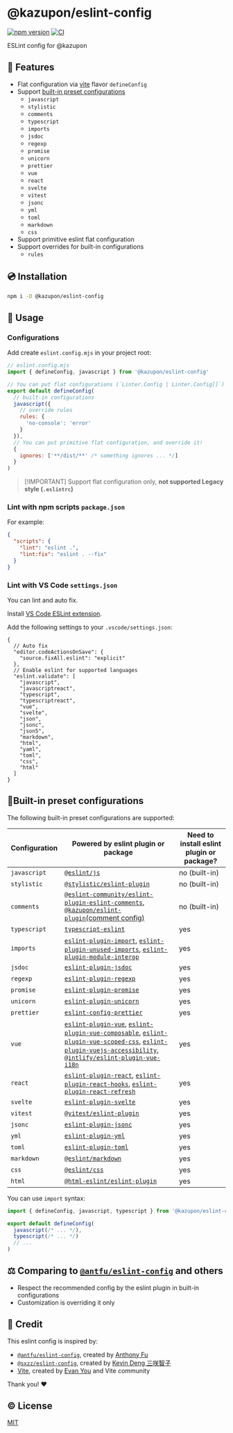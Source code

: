 # @kazupon/eslint-config

[![npm version][npm-version-src]][npm-version-href]
[![CI][ci-src]][ci-href]

ESLint config for @kazupon

## 🌟 Features

- Flat configuration via [vite](https://vitejs.dev/config/) flavor `defineConfig`
- Support [built-in preset configurations](#built-in-preset-configurations)
  - `javascript`
  - `stylistic`
  - `comments`
  - `typescript`
  - `imports`
  - `jsdoc`
  - `regexp`
  - `promise`
  - `unicorn`
  - `prettier`
  - `vue`
  - `react`
  - `svelte`
  - `vitest`
  - `jsonc`
  - `yml`
  - `toml`
  - `markdown`
  - `css`
- Support primitive eslint flat configuration
- Support overrides for built-in configurations
  - `rules`

## 💿 Installation

```sh
npm i -D @kazupon/eslint-config
```

## 🚀 Usage

### Configurations

Add create `eslint.config.mjs` in your project root:

```js
// eslint.config.mjs
import { defineConfig, javascript } from '@kazupon/eslint-config'

// You can put flat configurations (`Linter.Config | Linter.Config[]`)
export default defineConfig(
  // built-in configurations
  javascript({
    // override rules
    rules: {
      'no-console': 'error'
    }
  }),
  // You can put primitive flat configuration, and override it!
  {
    ignores: ['**/dist/**' /* something ignores ... */]
  }
)
```

> [!IMPORTANT] <!-- eslint-disable-line markdown/no-missing-label-refs -->
> Support flat configuration only, **not supported Legacy style (`.eslintrc`)**

### Lint with npm scripts `package.json`

For example:

```json
{
  "scripts": {
    "lint": "eslint .",
    "lint:fix": "eslint . --fix"
  }
}
```

### Lint with VS Code `settings.json`

You can lint and auto fix.

Install [VS Code ESLint extension](https://marketplace.visualstudio.com/items?itemName=dbaeumer.vscode-eslint).

Add the following settings to your `.vscode/settings.json`:

<!-- eslint-skip -->

```jsonc
{
  // Auto fix
  "editor.codeActionsOnSave": {
    "source.fixAll.eslint": "explicit"
  },
  // Enable eslint for supported languages
  "eslint.validate": [
    "javascript",
    "javascriptreact",
    "typescript",
    "typescriptreact",
    "vue",
    "svelte",
    "json",
    "jsonc",
    "json5",
    "markdown",
    "html",
    "yaml",
    "toml",
    "css",
    "html"
  ]
}
```

## 🔨Built-in preset configurations

The following built-in preset configurations are supported:

| Configuration | Powered by eslint plugin or package                                                                                                                                                                                                                                                                                                                                                                                                                                | Need to install eslint plugin or package? |
| ------------- | ------------------------------------------------------------------------------------------------------------------------------------------------------------------------------------------------------------------------------------------------------------------------------------------------------------------------------------------------------------------------------------------------------------------------------------------------------------------ | ----------------------------------------- |
| `javascript`  | [`@eslint/js`](https://www.npmjs.com/package/@eslint/js)                                                                                                                                                                                                                                                                                                                                                                                                           | no (built-in)                             |
| `stylistic`   | [`@stylistic/eslint-plugin`](https://www.npmjs.com/package/@stylistic/eslint-plugin)                                                                                                                                                                                                                                                                                                                                                                               | no (built-in)                             |
| `comments`    | [`@eslint-community/eslint-plugin-eslint-comments`](https://www.npmjs.com/package/@eslint-community/eslint-plugin-eslint-comments), [`@kazupon/eslint-plugin`(comment config)](https://www.npmjs.com/package/@kazupon/eslint-plugin)                                                                                                                                                                                                                               | no (built-in)                             |
| `typescript`  | [`typescript-eslint`](https://www.npmjs.com/package/typescript-eslint)                                                                                                                                                                                                                                                                                                                                                                                             | yes                                       |
| `imports`     | [`eslint-plugin-import`](https://www.npmjs.com/package/eslint-plugin-import), [`eslint-plugin-unused-imports`](https://www.npmjs.com/package/eslint-plugin-unused-imports), [`eslint-plugin-module-interop`](https://www.npmjs.com/package/eslint-plugin-module-interop)                                                                                                                                                                                           | yes                                       |
| `jsdoc`       | [`eslint-plugin-jsdoc`](https://www.npmjs.com/package/eslint-plugin-jsdoc)                                                                                                                                                                                                                                                                                                                                                                                         | yes                                       |
| `regexp`      | [`eslint-plugin-regexp`](https://www.npmjs.com/package/eslint-plugin-regexp)                                                                                                                                                                                                                                                                                                                                                                                       | yes                                       |
| `promise`     | [`eslint-plugin-promise`](https://www.npmjs.com/package/eslint-plugin-promise)                                                                                                                                                                                                                                                                                                                                                                                     | yes                                       |
| `unicorn`     | [`eslint-plugin-unicorn`](https://www.npmjs.com/package/eslint-plugin-unicorn)                                                                                                                                                                                                                                                                                                                                                                                     | yes                                       |
| `prettier`    | [`eslint-config-prettier`](https://www.npmjs.com/package/eslint-config-prettier)                                                                                                                                                                                                                                                                                                                                                                                   | yes                                       |
| `vue`         | [`eslint-plugin-vue`](https://www.npmjs.com/package/eslint-plugin-vue), [`eslint-plugin-vue-composable`](https://www.npmjs.com/package/eslint-plugin-vue-composable), [`eslint-plugin-vue-scoped-css`](https://www.npmjs.com/package/eslint-plugin-vue-scoped-css), [`eslint-plugin-vuejs-accessibility`](https://www.npmjs.com/package/eslint-plugin-vuejs-accessibility), [`@intlify/eslint-plugin-vue-i18n`](https://github.com/intlify/eslint-plugin-vue-i18n) | yes                                       |
| `react`       | [`eslint-plugin-react`](https://www.npmjs.com/package/eslint-plugin-react), [`eslint-plugin-react-hooks`](https://www.npmjs.com/package/eslint-plugin-react-hooks), [`eslint-plugin-react-refresh`](https://www.npmjs.com/package/eslint-plugin-react-refresh)                                                                                                                                                                                                     | yes                                       |
| `svelte`      | [`eslint-plugin-svelte`](https://www.npmjs.com/package/eslint-plugin-svelte)                                                                                                                                                                                                                                                                                                                                                                                       | yes                                       |
| `vitest`      | [`@vitest/eslint-plugin`](https://www.npmjs.com/package/@vitest/eslint-plugin)                                                                                                                                                                                                                                                                                                                                                                                     | yes                                       |
| `jsonc`       | [`eslint-plugin-jsonc`](https://www.npmjs.com/package/eslint-plugin-jsonc)                                                                                                                                                                                                                                                                                                                                                                                         | yes                                       |
| `yml`         | [`eslint-plugin-yml`](https://www.npmjs.com/package/eslint-plugin-yml)                                                                                                                                                                                                                                                                                                                                                                                             | yes                                       |
| `toml`        | [`eslint-plugin-toml`](https://www.npmjs.com/package/eslint-plugin-toml)                                                                                                                                                                                                                                                                                                                                                                                           | yes                                       |
| `markdown`    | [`@eslint/markdown`](https://www.npmjs.com/package/@eslint/markdown)                                                                                                                                                                                                                                                                                                                                                                                               | yes                                       |
| `css`         | [`@eslint/css`](https://www.npmjs.com/package/@eslint/css)                                                                                                                                                                                                                                                                                                                                                                                                         | yes                                       |
| `html`        | [`@html-eslint/eslint-plugin`](https://www.npmjs.com/package/@html-eslint/eslint-plugin)                                                                                                                                                                                                                                                                                                                                                                           | yes                                       |

You can use `import` syntax:

```js
import { defineConfig, javascript, typescript } from '@kazupon/eslint-config'

export default defineConfig(
  javascript(/* ... */),
  typescript(/* ... */)
  // ...
)
```

## ⚖️ Comparing to [`@antfu/eslint-config`](https://github.com/antfu/eslint-config) and others

- Respect the recommended config by the eslint plugin in built-in configurations
- Customization is overriding it only

## 💖 Credit

This eslint config is inspired by:

- [`@antfu/eslint-config`](https://github.com/antfu/eslint-config), created by [Anthony Fu](https://github.com/antfu)
- [`@sxzz/eslint-config`](https://github.com/sxzz/eslint-config), created by [Kevin Deng 三咲智子](https://github.com/sxzz)
- [Vite](https://github.com/vitejs/vite), created by [Evan You](https://github.com/yyx990803) and Vite community

Thank you! ❤️

## ©️ License

[MIT](http://opensource.org/licenses/MIT)

<!-- Badges -->

[npm-version-src]: https://img.shields.io/npm/v/@kazupon/eslint-config?style=flat
[npm-version-href]: https://npmjs.com/package/@kazupon/eslint-config
[npm-downloads-src]: https://img.shields.io/npm/dm/@kazupon/eslint-config?style=flat
[npm-downloads-href]: https://npmjs.com/package/@kazupon/eslint-config
[ci-src]: https://github.com/kazupon/eslint-config/actions/workflows/ci.yml/badge.svg
[ci-href]: https://github.com/kazupon/eslint-config/actions/workflows/ci.yml
